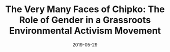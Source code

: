 ---
title: "The Very Many Faces of Chipko: The Role of Gender in a Grassroots Environmental Activism Movement"
collection: publications
permalink: /publication/the_very_many_faces_of_chipko
excerpt: 'This is my undergraduate dissertation which examines the relationship between rural indian women and the environment.'
date: 2019-05-29
venue: 
paperurl: 'https://ddd.uab.cat/record/216508'
citation: 'Suraj Bhojwani, A. (2019). The very many faces of Chipko: the role of gender in a grassroots environmental activism movement.'
---